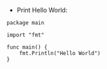 - Print Hello World:

```
package main

import "fmt"

func main() {
    fmt.Println("Hello World")
}
```
